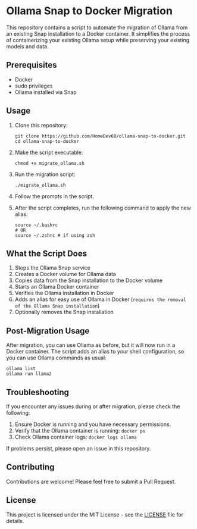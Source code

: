 # Ollama Snap to Docker Migration

This repository contains a script to automate the migration of Ollama from an existing Snap installation to a Docker container. It simplifies the process of containerizing your existing Ollama setup while preserving your existing models and data.

## Prerequisites

- Docker
- sudo privileges
- Ollama installed via Snap

## Usage

1. Clone this repository:
   ```
   git clone https://github.com/HomeDev68/ollama-snap-to-docker.git
   cd ollama-snap-to-docker
   ```

2. Make the script executable:
   ```
   chmod +x migrate_ollama.sh
   ```

3. Run the migration script:
   ```
   ./migrate_ollama.sh
   ```

4. Follow the prompts in the script.

5. After the script completes, run the following command to apply the new alias:
   ```
   source ~/.bashrc
   # OR
   source ~/.zshrc # if using zsh
   ```

## What the Script Does

1. Stops the Ollama Snap service
2. Creates a Docker volume for Ollama data
3. Copies data from the Snap installation to the Docker volume
4. Starts an Ollama Docker container
5. Verifies the Ollama installation in Docker
6. Adds an alias for easy use of Ollama in Docker (`requires the removal of the Ollama Snap installation`)
7. Optionally removes the Snap installation
   
## Post-Migration Usage

After migration, you can use Ollama as before, but it will now run in a Docker container. The script adds an alias to your shell configuration, so you can use Ollama commands as usual:

```
ollama list
ollama run llama2
```

## Troubleshooting

If you encounter any issues during or after migration, please check the following:

1. Ensure Docker is running and you have necessary permissions.
2. Verify that the Ollama container is running: `docker ps`
3. Check Ollama container logs: `docker logs ollama`

If problems persist, please open an issue in this repository.

## Contributing

Contributions are welcome! Please feel free to submit a Pull Request.

## License

This project is licensed under the MIT License - see the [LICENSE](LICENSE) file for details.

